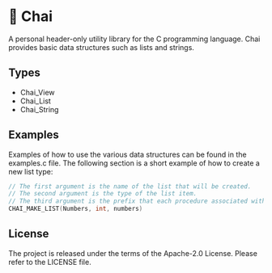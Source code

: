 # 🍵 Chai

A personal header-only utility library for the C programming language.
Chai provides basic data structures such as lists and strings.

## Types

* Chai_View
* Chai_List
* Chai_String

## Examples

Examples of how to use the various data structures can be found in the examples.c file.
The following section is a short example of how to create a new list type:

```c
// The first argument is the name of the list that will be created.
// The second argument is the type of the list item.
// The third argument is the prefix that each procedure associated with this list will use.
CHAI_MAKE_LIST(Numbers, int, numbers)
```

## License

The project is released under the terms of the Apache-2.0 License.
Please refer to the LICENSE file.
